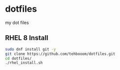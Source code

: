 # dotfiles

my dot files

## RHEL 8 Install

```bash
sudo dnf install git -y
git clone https://github.com/tehbooom/dotfiles.git
cd dotfiles/
./rhel_install.sh
```
